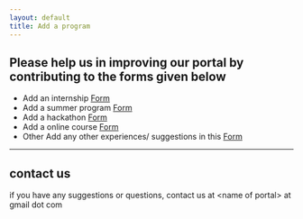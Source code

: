 ```yaml
---
layout: default
title: Add a program
---
```

## Please help us in improving our portal by contributing to the forms given below
* Add an internship
     [Form](https://forms.gle/mgU46hVyN9LySoie8)
* Add a summer program
     [Form](https://forms.gle/KYiHrQ4XM9JgCUkF8)
* Add a hackathon
     [Form](https://forms.gle/8dUEDJNG1i9t28fA8)
* Add a online course
     [Form](https://forms.gle/hJA2pfQbJik27Cgm7)
* Other
     Add any other experiences/ suggestions in this [Form](https://forms.gle/MxYf5wDqPSPa9eGcA)

* * *
## contact us
if you have any suggestions or questions, contact us at &lt;name of portal&gt; at gmail dot com